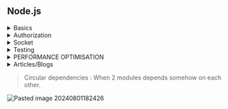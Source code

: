 ## Node.js

<details>
<summary>Basics</summary>
<be>

> ### **`Basics`** :
Node REPL = read evaluate print loop <br>
JavaScript is synchronous / single threaded but in Web V8 engine is run in Web API's which make it asynchronous. <br>
Node(V8) has some reserved token so it separates them from words which it can't understand and pass them to Node.js APIs which then use libuv to interact with OS or Threads init.<br>
Node runs an EVENT LOOP for asynchronous operations by making Threads (from a Thread pool of 4(default) Threads) or use our OS to run operations in it's own call-stack (FIFO). This call-stack is called EVENT QUEUES.<br>


>Now EVENT LOOP has many Phases (here are only main Phases):
- Timer                 - setTimeout , setInterval
- I/O callbacks      - network and file operations and anything that doesn't fit in other phases
- setImmediate     - runs immediately after all I/O operations are done
- Close callbacks   - closing files networks


>Node.js is an Events-driven which follows an Observer pattern. 

```javascript
const EventEmitter = require('node:events');

const MyEmitter = new EventEmitter();
MyEmitter.on('event' , ()=>{
	console.log('event occured');
})

// passing event to MyEmitter
MyEmitter.emit('event');

// ==============================================
// OUTPUT : event occured
// ==============================================
```

>Process which is an event emitter :

IN TERMINAL :
```javascript
node name_of_file.js something
```

IN name_of_file.js :
```javascript
process.argv.forEach((val , index)=>{
	console.log('${index}: ${val}');
});

// OUTPUT : 
// 0: node 
// 1: name_of_file.js
// 2: something
```

process.argv is an array that has elements as follows :
process.argv = [ process.execPath , name_of_js_file , arguments..... ]

So process.on is also an observer like MyEmitter.on (in above example) :
```javascript
process.on('exit' , (code)=>{
	console.log('Process exit event with an code: ', code);
})

// ====================================================
// OUTPUT : Process exit event with an code: 0
// ====================================================
```

```javascript
// ========================================================
// Method 1 : To securely only receive data (get end() automatically)
const { get } = require('https');

get('https://www.google.com' ,(res)=>{
	res.on('data' ,(chunk)=>{
		console.log(`Data chunk: ${chunk}`);
	});
	res.on('end' , ()=>{
		console.log('NO more data');
	});
});

// ==========================================================
// Method 2 : To securely receive and send data
const { request } = require('https');
const req = request('https://www.google.com' ,(res)=>{
	res.on('data' ,(chunk)=>{
		console.log(`Data chunk: ${chunk}`);
	});
	res.on('end' , ()=>{
		console.log('NO more data');
	});
})
req.end();

// ==========================================================
// Method 3 : To receive and send data
const { request } = require('http');
const req = request('http://www.google.com' ,(res)=>{
	res.on('data' ,(chunk)=>{
		console.log(`Data chunk: ${chunk}`);
	});
	res.on('end' , ()=>{
		console.log('NO more data');
	});
})
req.end();
```

> When we import using require in a program the file/module is executed and then store in require.cache . 
> So if we do 'require' multiple time it returns the function which is exported and does not rerun it. 

>if we try to 'require' a folder, node automatically exports any file with name " index.js ".

>AXIOS :
```javascript
const axios = require('axios');

axios.get('https://www.google.com')
	.then((res)=>{
		console.log(res);
	})
	.catch((err)=>{
		console.log(err);
	});
```

> Stream and Buffers :

Stream is to wait for a minimum chunk of data (data received before minimum data is reached is stored in a BUFFER) and load it when reached and then wait for another chunk of data to load.

```javascript
const buffer = new Buffer.from('abcde');

buffer.write('codevolution');
console.log(buffer.toString());
console.log(buffer);
console.log(buffer.toJSON());

// ======================================================
// OUTPUT : 
// codev
// <Buffer 63 6f 64 65 76>
// { type: 'Buffer', data: [ 99, 111, 100, 101, 118 ] }
// ======================================================

// <Buffer 63 6f 64 65 76> : this is in hexadecimals
// { type: 'Buffer', data: [ 99, 111, 100, 101, 118 ] } : are UNICODE/ASCII code

```
> Connect Streams :
```javascript
fs.createReadStream('data.csv')
    .pipe(parser)
```
Like above, after reading a chunk of data received from a fs stream it is piped to csv parser to parse the data from csv to objects/json.
>MVC (Model - View - Controller) pattern :
<img src="https://upload.wikimedia.org/wikipedia/commons/thumb/a/a0/MVC-Process.svg/300px-MVC-Process.svg.png">

> ROUTER :
 
Routers are used to bundle a group of controllers who have same base endpoint . So this isolates this bundle from others and we can make router folder like controllers.

For Example :
```javascript
// =======================================================
// Here friendsController is an js file in controllers file 
// from which post and get friend fuction are exported.
// =======================================================

// without routes
app.post('/friends' , friendsController.postFriend);
app.get('/friends' , friendsController.getFriend);
app.get('/friends/:friendId' , friendsController.getFriend);

// =======================================================

// with routes
const friendRouter = express.Router();
app.use('/friends' , friendsRouter);

friendRouter.post('/' , friendsController.postFriend);
friendRouter.get('/' , friendsController.getFriend);
friendRouter.get('/:friendId' , friendsController.getFriend);

```

> we can know IP address of each request by `req.ip`


> NOTE : In LINUX and MAC path to a folder is /folder/file but in Windows path is \\folder\\file 
> Therefore use path 
```javascript
const path = require('path');

path.join(__dirname , '..' , public , 'file-name');

// ===========================================================
// To send a file for example .jpg use sendFile

res.sendFile( path.join(__dirname , '..' , public , 'file-name.jpg') );
```

>To send some static files like html css js we can use express.static() middleware.
```javascript
app.use(express.static(path.join(__dirname , 'public' , 'index.html')));
```

```javascript
const requestData = { 
	[req.body.field]: req.body.value 
};
```
> In this code, we use square brackets `[]` around `req.body.field` to create a dynamic key based on the value of `req.body.field`, and then assign `req.body.value` as the value associated with that key. This will create a JSON object with the structure you desire.


> TEMPLATE ENGINES : 

Template engines are used to render dynamic pages which changes as values which are passed are changed.
We will use Handlebars as our Template engine but , first we have to let node know that we are going to use which template engine.
```javascript
// app.set() includes all settings in node.js so we can set values according to our choice. 
app.set('view engine' , 'hbs');
app.set('views' , path.join(__dirname , 'views'));
```

> PROMISES :

```javascript
const promise1 = new Promise((resolve,reject)=>{
	// Calculations
	resolve(answer);
})

// result == answer
promise1.then((result)=>{
	console.log(result);
})
// OR
const result = await promise1;
```


</details>





<details>
<summary>Authorization</summary>
<br>


> OAuth 2.0 code flow :

![Pasted image 20240601011913](https://github.com/user-attachments/assets/399882cc-3444-4480-9367-a3fc089148d1)

We can restrict an specific endpoint by passing a middleware for that endpoint
```javascript
function checkLoggedIn(req, res, next){
	// necessary checks
}

function checkPermissions(req, res, next){
	// necessary checks
}

app.get('/secret', checkLoggedIn, checkPermissions, (req, res) => {
	// return back user data if logged in and has necessary permissions
});

app.get('/', (req, res)=>{
	res.sendFile(path.join(__dirname , 'public'));
});

// Here '/secret' path is only accessible after necessary checks while '/' path is accessible by all users.
```



> JWT 

JWT (JSON Web Token) is an open standard (RFC 7519) that defines a compact and self-contained way for securely transmitting information between parties as a JSON object. This information can be verified and trusted because it is digitally signed.

A JSON Web Token consists of three parts:
1. **Header**
2. **Payload**
3. **Signature**
These parts are separated by dots (`.`) and are represented as `header.payload.signature`.
### Example Flow
1. **User Logs In**: User provides credentials (username and password).
2. **Server Verifies Credentials**: Server verifies the credentials and, if valid, creates a JWT.
3. **Token Sent to User**: The JWT is sent back to the client.
4. **Client Stores Token**: The client stores the token (e.g., in localStorage or cookies).
5. **Subsequent Requests**: The client includes the token in the `Authorization` header of future requests.
6. **Server Verifies Token**: The server verifies the token and processes the request.
![Pasted image 20240727001647](https://github.com/user-attachments/assets/d6a1f38c-54a5-46e5-9f7f-9d4559e98890)



Generate random secret key for digital signing (run in bash) :
```bash
openssl rand -base64 32
```



</details>








<details>
<summary>Socket</summary>
<br>


# Sockets :
![Pasted image 20240524222520](https://github.com/user-attachments/assets/86338929-1bc3-4728-8c7a-bab2bb008308)


[Learn Socket.io In 30 Minutes (youtube.com)](https://www.youtube.com/watch?v=ZKEqqIO7n-k&t=1032s)
[Everything You Need To Know About Socket.IO - DEV Community](https://dev.to/ably/everything-you-need-to-know-about-socket-io-16nf)

> **Note : `server.use()`/`io.use()` middleware runs before every *socket connection* but `socket.use()` middleware runs before every *packet* is received.**
> 
> therefore do authentication inside `server.use()`/`io.use()`.

# How to send recieve cookies over socket :

> Server Side :
```javascript
app.use(cors({
  origin:'http://localhost:5173', // as 'Access-Control-Allow-Origin' header in the response must not be the wildcard '*' when the request's credentials mode is 'include'.
  credentials: true, // enable credentials
}));



// socket connection :

const io = new Server(server, {
    cors: {
        origin: ['http://localhost:5173', 'https://admin.socket.io/', 'https://admin.socket.io/#/'],
        credentials: true, // enable credentials
    }
});

io.use((socket, next)=>{
    console.log(socket.request.headers.cookie);
    // verify the cookie here 
    next();
})
```

> Client Side :
```javascript
async function httpSignup(signupdetails: signupdetails) {
    try {
        const request = await fetch(`${APT_URL}/signup`, {
            method: 'post',
            credentials: 'include', // to get the cookies in Response Header
            headers: {
                'Content-Type': 'application/json',
            },
            body: JSON.stringify(signupdetails),
        });

        const response = await request.json();
        response.ok = true;
        return response;
    }

    catch (err) {
        return { error : "Server Error", ok: false }
    }
}



// socket connetion :

const createSocketConnection = () => {
    socket = io('http://localhost:3000', {
	    withCredentials: true // to pass cookies to socket
    });
}
```


</details>










<details>
<summary>Testing</summary>
<br>


> TESTING ( JEST ):

- Test runner  : find test files (`jest`) .
- Test fixtures : test fixture are functions which run test of respective modules (`describe()`).
- Assertions   : function telling what we expect ( `expect(output).toBe(expected_value)` ).
- Mocking     : where operations doesn't change our data in database permanently.
```javascript
describe('test group name', ()=>{

	test('name of 1st test', ()=>{
		const response = 200;
		expect(response).toBe(200);
	});
	
	test('name of 2nd test', ()=>{
		// next test
	});

	// other tests
})
```

> NOTE : 

``` javascript
"test": "jest",
// npm run test ==> check only once
"test-watch": "jest --watch"
// npm run test-watch ==> check once and if respective modules/test is upated 
```

> SUPERTEST (for making a test request to our endpoints) : 

``` javascript
const request = require('supertest');
const path = require('path');
const { app } = require(path.join('..', '..', 'app.js'));

describe('Test launches', () => {

    const testlaunch = {
        mission: "MSI 1",
        rocket: "ISE 1",
        launchDate: "January 17, 2030",
        target: "Kepler-1410 b"
    };

    test('GET/launches', async () => {
    
        const response = await request(app)
            .get('/launches')
            .expect('Content-Type', /json/)
            .expect(200);
    });

  

    test('POST/launches 201 creation test', async () => {

        const response = await request(app)
            .post('/launches')
            .send(testlaunch)
            .expect('Content-Type', /json/)
            .expect(201);
            
        const responseDate = new Date(response.body.launchDate).valueOf();
        const ogDate = new Date(testlaunch.launchDate).valueOf();
        
        expect(responseDate).toBe(ogDate);
        expect(response.body).toMatchObject({
            mission: "MSI 1",
            rocket: "ISE 1",
            target: "Kepler-1410 b"
        })
    });

  

    test('POST/launches 400 catch missing properties error', async () => {

        const testlaunch = {
            mission: "MSI 1",
            rocket: "ISE 1",
            target: "Kepler-1410 b"
        };
        const response = await request(app)
            .post('/launches')
            .send(testlaunch)
            .expect('Content-Type', /json/)
            .expect(400);
        expect(response.body).toStrictEqual({error: 'Insufficient data'})

    });

  

    test('POST/launches 400 catch invalid Date error', async () => {

        const testlaunch = {
            mission: "MSI 1",
            rocket: "ISE 1",
            target: "Kepler-1410 b",
            launchDate: "adfasd",
        };

        const response = await request(app)
            .post('/launches')
            .send(testlaunch)
            .expect('Content-Type', /json/)
            .expect(400);
        expect(response.body).toBe('Wrong Date')
        
    });

})
```



</details>





<details>
<summary>PERFORMANCE  OPTIMISATION</summary>
<br>


> PERFORMANCE  OPTIMISATION : 

Node default Async process => FILE IO process , NETWORK process (like requesting or sending data over network) , 

Node default Sync process  => LOOPS , SORT , `JSON.stringify()`, `JSON.parse()`, Cyptro functions (some key derivation functions which means they are used to make hash keys like -  `crypto.pbkdf2()` and `crypto.scrypt()` functions) . 

*Example : if every `JSON.stringify() or JSON.parse()` takes 10ms and run on Sync Event loop thread then many request can pile up the delay.

> CLUSTER (round-robin method):

```
node server.js --> master --> fork() worker
			  --> fork() worker
			  ....
```
***round-robin method*** --> first request goes to first worker, second request to second worker, and so on till end and then again to first worker.

> PM2 (comes with build in clustering and is used to manage processes) :

- pm2 with using node.js build in cluster module
```javascript
const express = require('express');
const app = express();
  
const os = require('os');
const cluster = require('cluster');
  
app.get('/',(req,res)=>{
    res.send(`Performance example ${process.pid}`);
});
  
app.get('/timer', (req,res)=>{
    const starTime = Date.now();
    while(Date.now() - starTime < 9000){
    }
    res.send(`delayed ${process.pid}`);
})

console.log('Running server.js');
if(cluster.isPrimary){
    console.log('Master ...');
    const NUM_WORKER = os.cpus().length; // returns number of CPUS
    for(let i=0; i<NUM_WORKER; i++){
        cluster.fork();
    }
}
else{
    console.log('Worker ...');
    app.listen(3000);
}
```
---
``` 
pm2 start server.js --> starts cluster mode in server.js 
					--> make worker process as defined in server.js

pm2 stop server.js / id --> obviously stops the process but 
							does not delete cluster from pm2 

pm2 delete server.js --> stops and delete server.js cluster from 
						 pm2

pm2 list / pm2 staus --> print current online or stopped clusters

pm2 restart server.js -->  Restarts the server after it is stopped



pm2 logs --> list all logs

pm2 logs --lines --> prints "lines" number of lines of logs. 

pm2 start server.js -l logs.txt --> store logs in logs.txt
```

- using pm2

```javascript
const express = require('express');
const app = express();

app.get('/',(req,res)=>{
    res.send(`Performance example ${process.pid}`);
});

app.get('/timer', (req,res)=>{
    const starTime = Date.now();
    while(Date.now() - starTime < 9000){
    }
    res.send(`delayed ${process.pid}`);
})

console.log('Running server.js');
console.log('Worker ...');
app.listen(3000);
```
---
```
But why we define cluster in server.js when pm2 can do it for us
So remove all thing about cluster form server.js

pm2 start server.js -i number_of_worker 
--> starts instances(-i) / worker according to number of given

pm2 start server.js -i max
--> to start maximum number of processes


pm2 show id_of_worker --> shows all data about that id worker.

pm2 monit --> opens a live monitor for all processes.
```

> Zero Down Time approach :

If we want to change some code in production and if all servers are restarted by **`pm2 restart server`** then for sometime no request will be processed so to handle this Zero Down Time approach is used **`pm2 reload server`** where , workers are restarted one by one.

> Cluster vs Web Workers :

Clusters works in single process and have build-in method to pass request to different worker but all worker don't share any data among them as each worker work on different thread on CPU cores.
cluster module allows us to create child processes that all share server ports.

In web worker all worker thread work independently and can share data among them. 
[Process vs Thread (ByteByteGo)](https://www.youtube.com/watch?v=4rLW7zg21gI)

```
Cluster --> distribute work among processes (running on each core)
worker thread --> distribute work among thread in a process.
```
![Pasted image 20240414184607](https://github.com/user-attachments/assets/c642f66d-068f-4612-bc0e-1855be135875)


> WORKER THREADS 

```javascript
const {isMainThread , Worker} = require('worker_threads');

// Syntax : new Worker(filename, [options])
// Syntax : new Worker(path to file which will work this worker thread)

new Worker(__filename); 
// ==> this will make infinite number of worker threads as each thread will make new thread inshort it will f*ck up system at the end.

// so like Cluster we will make Worker only if it is main thread

if(isMainThread){
	new Worker(__filename);
	new Worker(__filename);
}
else{
	console.log('Worker');
}
```
---
```javascript
const {isMainThread , workerData, Worker} = require('worker_threads');

if(isMainThread){
    new Worker(__filename, {
        workerData : [1,3,123,9,70]
    });
    new Worker(__filename, {
        workerData : [45,2,12,0,-8]
    });
    console.log(`Main ${process.pid}`);
}

else{
    console.log(`Worker ${process.pid}`);
    console.log(`${workerData} sorted is : ${workerData.sort((a, b) => a - b)}`);
}
```
OUTPUT : 
```bash
Main 17316
Worker 17316
1,3,123,9,70 sorted is : 1,3,9,70,123
Worker 17316
45,2,12,0,-8 sorted is : -8,0,2,12,45
```

> HELMET.js ([Helmet.js](https://helmetjs.github.io/))

Helmet helps secure Express apps by setting HTTP response headers.



> KNIP (Find unused files, dependencies and exports in JavaScript and TypeScript projects) :

**NOTE : Knip is a static analysis tool and so can't recognize dynamic imports that use the `path` module or alias path**
**Therefore don't use knip in frontend (as UI libraries like shadcn use alias or `*`(all) import)**

```javascript
// when you import using path module knip can't recognize the import 
//  --------------** WRONG **-------------->
const path = require('path'); 
const mongoServices = require(path.join(__dirname, 'mongo.js')); 
const socketServices = require(path.join(__dirname, 'socket.js')); 

// but when you use relative path knip recognize it
//  --------------** RIGHT **-------------->
const mongoServices = require('./mongo.js'); 
const socketServices = require('./socket.js');
```

To setup knip :
- Run `npm init @knip/config` in terminal
- make a file `knip.config.js`
```javascript
// knip.config.js :

export default {
    "entry": ["src/{server,app}.js", "src/config/index.js", "src/utils/index.js"],
    "project": ["src/**/*.js"]
}
```

**NOTE : all files in backend code folder with default export must be listed in entry field of knip config file**



</details>





<details>
<summary>Articles/Blogs</summary>
<br>

>[Javascript Hidden Classes and Inline Caching in V8 (richardartoul.github.io)](https://richardartoul.github.io/jekyll/update/2015/04/26/hidden-classes.html)

>[Optimization killers · petkaantonov/bluebird Wiki (github.com)](https://github.com/petkaantonov/bluebird/wiki/Optimization-killers)

>[Redis uses](https://www.instagram.com/p/C2ILjZErICX/)


</details>



> Circular dependencies :
> When 2 modules depends somehow on each other.

![Pasted image 20240801182426](https://github.com/user-attachments/assets/71473081-0b85-4d3a-9075-4df2d7408cbd)





